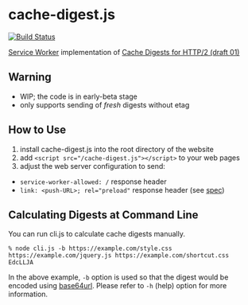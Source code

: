 cache-digest.js
======

[![Build Status](https://travis-ci.org/h2o/cache-digest.js.svg?branch=master)](https://travis-ci.org/h2o/cache-digest.js)

[Service Worker](https://developer.mozilla.org/docs/Web/API/Service_Worker_API) implementation of [Cache Digests for HTTP/2 (draft 01)](https://tools.ietf.org/html/draft-kazuho-h2-cache-digest-01)

Warning
------

* WIP; the code is in early-beta stage
* only supports sending of _fresh_ digests without etag

How to Use
------

1. install cache-digest.js into the root directory of the website
2. add `<script src="/cache-digest.js"></script>` to your web pages
3. adjust the web server configuration to send:
 * `service-worker-allowed: /` response header
 * `link: <push-URL>; rel="preload"` response header (see [spec](https://w3c.github.io/preload/))

Calculating Digests at Command Line
------

You can run cli.js to calculate cache digests manually.

```
% node cli.js -b https://example.com/style.css https://example.com/jquery.js https://example.com/shortcut.css
EdcLLJA
```

In the above example, `-b` option is used so that the digest would be encoded using [base64url](https://tools.ietf.org/html/rfc4648#section-5). Please refer to `-h` (help) option for more information.
